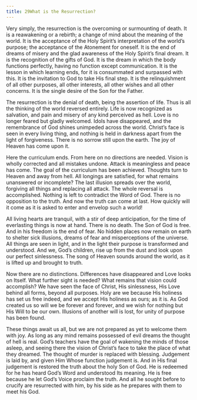 ```yaml
---
title: 29What is the Resurrection?
---
```


Very simply, the resurrection is the overcoming or surmounting of death.
It is a reawakening or a rebirth; a change of mind about the meaning of
the world. It is the acceptance of the Holy Spirit’s interpretation of
the world’s purpose; the acceptance of the Atonement for oneself. It is
the end of dreams of misery and the glad awareness of the Holy Spirit’s
final dream. It is the recognition of the gifts of God. It is the dream
in which the body functions perfectly, having no function except
communication. It is the lesson in which learning ends, for it is
consummated and surpassed with this. It is the invitation to God to take
His final step. It is the relinquishment of all other purposes, all
other interests, all other wishes and all other concerns. It is the
single desire of the Son for the Father.

The resurrection is the denial of death, being the assertion of
life. Thus is all the thinking of the world reversed entirely. Life is
now recognized as salvation, and pain and misery of any kind perceived
as hell. Love is no longer feared but gladly welcomed. Idols have
disappeared, and the remembrance of God shines unimpeded across the
world. Christ’s face is seen in every living thing, and nothing is held
in darkness apart from the light of forgiveness. There is no sorrow
still upon the earth. The joy of Heaven has come upon it.

Here the curriculum ends. From here on no directions are needed. Vision
is wholly corrected and all mistakes undone. Attack is meaningless and
peace has come. The goal of the curriculum has been achieved. Thoughts
turn to Heaven and away from hell. All longings are satisfied, for what
remains unanswered or incomplete? The last illusion spreads over the
world, forgiving all things and replacing all attack. The whole reversal
is accomplished. Nothing is left to contradict the Word of God. There is
no opposition to the truth. And now the truth can come at last. How
quickly will it come as it is asked to enter and envelop such a world!

All living hearts are tranquil, with a stir of deep anticipation, for
the time of everlasting things is now at hand. There is no death. The
Son of God is free. And in his freedom is the end of fear. No hidden
places now remain on earth to shelter sick illusions, dreams of fear
and misperceptions of the universe. All things are seen in light, and in
the light their purpose is transformed and understood. And we, God’s
children, rise up from the dust and look upon our perfect sinlessness.
The song of Heaven sounds around the world, as it is lifted up and
brought to truth.

Now there are no distinctions. Differences have disappeared and Love
looks on Itself. What further sight is needed? What remains that vision
could accomplish? We have seen the face of Christ, His sinlessness, His
Love behind all forms, beyond all purposes. Holy are we because His
holiness has set us free indeed, and we accept His holiness as ours; as
it is. As God created us so will we be forever and forever, and we wish
for nothing but His Will to be our own. Illusions of another will is
lost, for unity of purpose has been found.

These things await us all, but we are not prepared as yet to welcome
them with joy. As long as any mind remains possessed of evil dreams the
thought of hell is real. God’s teachers have the goal of wakening the
minds of those asleep, and seeing there the vision of Christ’s face to
take the place of what they dreamed. The thought of murder is replaced
with blessing. Judgement is laid by, and given Him Whose function
judgement is. And in His final judgement is restored the truth about the
holy Son of God. He is redeemed for he has heard God’s Word and
understood Its meaning. He is free because he let God’s Voice proclaim
the truth. And all he sought before to crucify are resurrected with him,
by his side as he prepares with them to meet his God.

